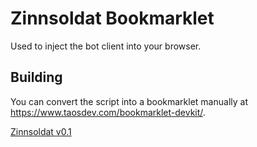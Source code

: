 # Zinnsoldat Bookmarklet

Used to inject the bot client into your browser.

## Building

You can convert the script into a bookmarklet manually at https://www.taosdev.com/bookmarklet-devkit/.

<a href="javascript:(function()%7B(async%20()%20%3D%3E%20%7B%0A%20%20%20%20%2F%2F%20Check%20for%20marker%3B%20only%20load%20the%20script%20once!%0A%20%20%20%20if%20(document.head.querySelector('meta%5Bname%3D%22zinnsoldat%22%5D'))%20%7B%0A%20%20%20%20%20%20%20%20console.warn('Script%20already%20loaded!')%3B%0A%20%20%20%20%20%20%20%20return%3B%0A%20%20%20%20%7D%0A%20%20%20%20const%20marker%20%3D%20document.createElement('meta')%3B%0A%20%20%20%20marker.setAttribute('name'%2C%20'zinnsoldat')%3B%0A%20%20%20%20document.head.appendChild(marker)%3B%0A%0A%20%20%20%20const%20zs_version%20%3D%201%3B%0A%20%20%20%20const%20zs_versionInfo%20%3D%20document.createElement('span')%3B%0A%20%20%20%20zs_versionInfo.innerText%20%3D%20%60Zinnsoldat%20v%24%7Bzs_version%7D%60%3B%0A%20%20%20%20zs_versionInfo.style%20%3D%20'position%3A%20fixed%3B%20bottom%3A%2030px%3B%20left%3A%2030px%3B%20z-index%3A%20100%3B%20font-weight%3A%20600%3B%20color%3A%20white%3B%20font-size%3A%201.2em%3B'%3B%0A%20%20%20%20document.body.appendChild(zs_versionInfo)%3B%0A%0A%20%20%20%20%2F%2F%20Load%20Toastify%0A%20%20%20%20await%20new%20Promise((resolve%2C%20reject)%20%3D%3E%20%7B%0A%20%20%20%20%20%20%20%20var%20toastifyStyle%20%3D%20document.createElement('link')%3B%0A%20%20%20%20%20%20%20%20toastifyStyle.type%20%3D%20%22text%2Fcss%22%3B%0A%20%20%20%20%20%20%20%20toastifyStyle.rel%20%3D%20%22stylesheet%22%3B%0A%20%20%20%20%20%20%20%20toastifyStyle.media%20%3D%20%22screen%22%3B%0A%20%20%20%20%20%20%20%20toastifyStyle.href%20%3D%20'https%3A%2F%2Fcdn.jsdelivr.net%2Fnpm%2Ftoastify-js%2Fsrc%2Ftoastify.min.css'%3B%0A%20%20%20%20%20%20%20%20document.head.appendChild(toastifyStyle)%3B%0A%20%20%20%20%20%20%20%20var%20toastifyScript%20%3D%20document.createElement('script')%3B%0A%20%20%20%20%20%20%20%20toastifyScript.setAttribute('src'%2C%20'https%3A%2F%2Fcdn.jsdelivr.net%2Fnpm%2Ftoastify-js')%3B%0A%20%20%20%20%20%20%20%20toastifyScript.setAttribute('async'%2C%20false)%3B%0A%20%20%20%20%20%20%20%20document.body.appendChild(toastifyScript)%3B%0A%20%20%20%20%20%20%20%20toastifyScript.addEventListener('load'%2C%20(ev)%20%3D%3E%20%7B%0A%20%20%20%20%20%20%20%20%20%20%20%20resolve(%7B%20status%3A%20true%20%7D)%3B%0A%20%20%20%20%20%20%20%20%7D)%3B%0A%20%20%20%20%20%20%20%20toastifyScript.addEventListener('error'%2C%20(ev)%20%3D%3E%20%7B%0A%20%20%20%20%20%20%20%20%20%20%20%20reject(%7B%20status%3A%20false%2C%20message%3A%20%60Failed%20to%20load%20the%20toastify%60%20%7D)%3B%0A%20%20%20%20%20%20%20%20%7D)%3B%0A%20%20%20%20%7D)%3B%0A%20%20%20%20const%20zs_info%20%3D%20(msg)%20%3D%3E%20%7B%0A%20%20%20%20%20%20%20%20Toastify(%7B%0A%20%20%20%20%20%20%20%20%20%20%20%20text%3A%20msg%2C%0A%20%20%20%20%20%20%20%20%20%20%20%20duration%3A%205000%2C%0A%20%20%20%20%20%20%20%20%20%20%20%20gravity%3A%20%22bottom%22%2C%0A%20%20%20%20%20%20%20%20%20%20%20%20position%3A%20%22right%22%2C%0A%20%20%20%20%20%20%20%20%20%20%20%20stopOnFocus%3A%20true%2C%0A%20%20%20%20%20%20%20%20%20%20%20%20style%3A%20%7B%0A%20%20%20%20%20%20%20%20%20%20%20%20%20%20%20%20background%3A%20'%23383838'%2C%0A%20%20%20%20%20%20%20%20%20%20%20%20%20%20%20%20color%3A%20'%23fff'%2C%0A%20%20%20%20%20%20%20%20%20%20%20%20%20%20%20%20border%3A%20'3px%20solid%20%23000000'%2C%0A%20%20%20%20%20%20%20%20%20%20%20%20%20%20%20%20'box-shadow'%3A%20'8px%208px%200px%20rgba(0%2C%200%2C%200%2C%200.75)'%2C%0A%20%20%20%20%20%20%20%20%20%20%20%20%20%20%20%20'font-family'%3A%20%60-apple-system%2CBlinkMacSystemFont%2C'Segoe%20UI'%2CRoboto%2C'Helvetica%20Neue'%2CArial%2C'Apple%20Color%20Emoji'%2C'Segoe%20UI%20Emoji'%2C'Segoe%20UI%20Symbol'%2Csans-serif%3B%60%2C%0A%20%20%20%20%20%20%20%20%20%20%20%20%20%20%20%20'font-weight'%3A%20600%2C%0A%20%20%20%20%20%20%20%20%20%20%20%20%7D%2C%0A%20%20%20%20%20%20%20%20%7D).showToast()%3B%0A%20%20%20%20%7D%0A%20%20%20%20const%20zs_warn%20%3D%20(msg)%20%3D%3E%20%7B%0A%20%20%20%20%20%20%20%20Toastify(%7B%0A%20%20%20%20%20%20%20%20%20%20%20%20text%3A%20msg%2C%0A%20%20%20%20%20%20%20%20%20%20%20%20duration%3A%205000%2C%0A%20%20%20%20%20%20%20%20%20%20%20%20gravity%3A%20%22bottom%22%2C%0A%20%20%20%20%20%20%20%20%20%20%20%20position%3A%20%22right%22%2C%0A%20%20%20%20%20%20%20%20%20%20%20%20stopOnFocus%3A%20true%2C%0A%20%20%20%20%20%20%20%20%20%20%20%20style%3A%20%7B%0A%20%20%20%20%20%20%20%20%20%20%20%20%20%20%20%20background%3A%20'%23FFA800'%2C%0A%20%20%20%20%20%20%20%20%20%20%20%20%20%20%20%20color%3A%20'%23000'%2C%0A%20%20%20%20%20%20%20%20%20%20%20%20%20%20%20%20border%3A%20'3px%20solid%20%23000000'%2C%0A%20%20%20%20%20%20%20%20%20%20%20%20%20%20%20%20'box-shadow'%3A%20'8px%208px%200px%20rgba(0%2C%200%2C%200%2C%200.75)'%2C%0A%20%20%20%20%20%20%20%20%20%20%20%20%20%20%20%20'font-family'%3A%20%60-apple-system%2CBlinkMacSystemFont%2C'Segoe%20UI'%2CRoboto%2C'Helvetica%20Neue'%2CArial%2C'Apple%20Color%20Emoji'%2C'Segoe%20UI%20Emoji'%2C'Segoe%20UI%20Symbol'%2Csans-serif%3B%60%2C%0A%20%20%20%20%20%20%20%20%20%20%20%20%20%20%20%20'font-weight'%3A%20600%2C%0A%20%20%20%20%20%20%20%20%20%20%20%20%7D%2C%0A%20%20%20%20%20%20%20%20%7D).showToast()%3B%0A%20%20%20%20%7D%0A%20%20%20%20const%20zs_error%20%3D%20(msg)%20%3D%3E%20%7B%0A%20%20%20%20%20%20%20%20Toastify(%7B%0A%20%20%20%20%20%20%20%20%20%20%20%20text%3A%20msg%2C%0A%20%20%20%20%20%20%20%20%20%20%20%20duration%3A%205000%2C%0A%20%20%20%20%20%20%20%20%20%20%20%20gravity%3A%20%22bottom%22%2C%0A%20%20%20%20%20%20%20%20%20%20%20%20position%3A%20%22right%22%2C%0A%20%20%20%20%20%20%20%20%20%20%20%20stopOnFocus%3A%20true%2C%0A%20%20%20%20%20%20%20%20%20%20%20%20style%3A%20%7B%0A%20%20%20%20%20%20%20%20%20%20%20%20%20%20%20%20background%3A%20'%23d93a00'%2C%0A%20%20%20%20%20%20%20%20%20%20%20%20%20%20%20%20color%3A%20'%23fff'%2C%0A%20%20%20%20%20%20%20%20%20%20%20%20%20%20%20%20border%3A%20'3px%20solid%20%23000000'%2C%0A%20%20%20%20%20%20%20%20%20%20%20%20%20%20%20%20'box-shadow'%3A%20'8px%208px%200px%20rgba(0%2C%200%2C%200%2C%200.75)'%2C%0A%20%20%20%20%20%20%20%20%20%20%20%20%20%20%20%20'font-family'%3A%20%60-apple-system%2CBlinkMacSystemFont%2C'Segoe%20UI'%2CRoboto%2C'Helvetica%20Neue'%2CArial%2C'Apple%20Color%20Emoji'%2C'Segoe%20UI%20Emoji'%2C'Segoe%20UI%20Symbol'%2Csans-serif%3B%60%2C%0A%20%20%20%20%20%20%20%20%20%20%20%20%20%20%20%20'font-weight'%3A%20600%2C%0A%20%20%20%20%20%20%20%20%20%20%20%20%7D%2C%0A%20%20%20%20%20%20%20%20%7D).showToast()%3B%0A%20%20%20%20%7D%0A%20%20%20%20const%20zs_success%20%3D%20(msg)%20%3D%3E%20%7B%0A%20%20%20%20%20%20%20%20Toastify(%7B%0A%20%20%20%20%20%20%20%20%20%20%20%20text%3A%20msg%2C%0A%20%20%20%20%20%20%20%20%20%20%20%20duration%3A%205000%2C%0A%20%20%20%20%20%20%20%20%20%20%20%20gravity%3A%20%22bottom%22%2C%0A%20%20%20%20%20%20%20%20%20%20%20%20position%3A%20%22right%22%2C%0A%20%20%20%20%20%20%20%20%20%20%20%20stopOnFocus%3A%20true%2C%0A%20%20%20%20%20%20%20%20%20%20%20%20style%3A%20%7B%0A%20%20%20%20%20%20%20%20%20%20%20%20%20%20%20%20background%3A%20'%2300A368'%2C%0A%20%20%20%20%20%20%20%20%20%20%20%20%20%20%20%20color%3A%20'%23fff'%2C%0A%20%20%20%20%20%20%20%20%20%20%20%20%20%20%20%20border%3A%20'3px%20solid%20%23000000'%2C%0A%20%20%20%20%20%20%20%20%20%20%20%20%20%20%20%20'box-shadow'%3A%20'8px%208px%200px%20rgba(0%2C%200%2C%200%2C%200.75)'%2C%0A%20%20%20%20%20%20%20%20%20%20%20%20%20%20%20%20'font-family'%3A%20%60-apple-system%2CBlinkMacSystemFont%2C'Segoe%20UI'%2CRoboto%2C'Helvetica%20Neue'%2CArial%2C'Apple%20Color%20Emoji'%2C'Segoe%20UI%20Emoji'%2C'Segoe%20UI%20Symbol'%2Csans-serif%3B%60%2C%0A%20%20%20%20%20%20%20%20%20%20%20%20%20%20%20%20'font-weight'%3A%20600%2C%0A%20%20%20%20%20%20%20%20%20%20%20%20%7D%2C%0A%20%20%20%20%20%20%20%20%7D).showToast()%3B%0A%20%20%20%20%7D%0A%20%20%20%20const%20zs_updateNotification%20%3D%20()%20%3D%3E%20%7B%0A%20%20%20%20%20%20%20%20Toastify(%7B%0A%20%20%20%20%20%20%20%20%20%20%20%20text%3A%20'Neue%20Version%20auf%20https%3A%2F%2Fplace.army%2F%20verf%C3%BCgbar!'%2C%0A%20%20%20%20%20%20%20%20%20%20%20%20destination%3A%20'https%3A%2F%2Fplace.army%2F'%2C%0A%20%20%20%20%20%20%20%20%20%20%20%20duration%3A%20-1%2C%0A%20%20%20%20%20%20%20%20%20%20%20%20gravity%3A%20%22bottom%22%2C%0A%20%20%20%20%20%20%20%20%20%20%20%20position%3A%20%22right%22%2C%0A%20%20%20%20%20%20%20%20%20%20%20%20style%3A%20%7B%0A%20%20%20%20%20%20%20%20%20%20%20%20%20%20%20%20background%3A%20'%233690EA'%2C%0A%20%20%20%20%20%20%20%20%20%20%20%20%20%20%20%20color%3A%20'%23fff'%2C%0A%20%20%20%20%20%20%20%20%20%20%20%20%20%20%20%20border%3A%20'3px%20solid%20%23000000'%2C%0A%20%20%20%20%20%20%20%20%20%20%20%20%20%20%20%20'box-shadow'%3A%20'8px%208px%200px%20rgba(0%2C%200%2C%200%2C%200.75)'%2C%0A%20%20%20%20%20%20%20%20%20%20%20%20%20%20%20%20'font-family'%3A%20%60-apple-system%2CBlinkMacSystemFont%2C'Segoe%20UI'%2CRoboto%2C'Helvetica%20Neue'%2CArial%2C'Apple%20Color%20Emoji'%2C'Segoe%20UI%20Emoji'%2C'Segoe%20UI%20Symbol'%2Csans-serif%3B%60%2C%0A%20%20%20%20%20%20%20%20%20%20%20%20%20%20%20%20'font-weight'%3A%20600%2C%0A%20%20%20%20%20%20%20%20%20%20%20%20%7D%2C%0A%20%20%20%20%20%20%20%20%7D).showToast()%3B%0A%20%20%20%20%7D%0A%0A%20%20%20%20zs_info('Einer%20von%20uns!')%3B%0A%0A%20%20%20%20%2F%2F%20Retrieve%20access%20token%0A%20%20%20%20const%20zs_getAccessToken%20%3D%20async%20()%20%3D%3E%20%7B%0A%20%20%20%20%20%20%20%20const%20usingOldReddit%20%3D%20window.location.href.includes('new.reddit.com')%3B%0A%20%20%20%20%20%20%20%20const%20url%20%3D%20usingOldReddit%20%3F%20'https%3A%2F%2Fnew.reddit.com%2Fr%2Fplace%2F'%20%3A%20'https%3A%2F%2Fwww.reddit.com%2Fr%2Fplace%2F'%3B%0A%20%20%20%20%20%20%20%20const%20response%20%3D%20await%20fetch(url)%3B%0A%20%20%20%20%20%20%20%20const%20responseText%20%3D%20await%20response.text()%3B%0A%20%20%20%20%0A%20%20%20%20%20%20%20%20return%20responseText.match(%2F%22accessToken%22%3A%22(%5C%5C%22%7C%5B%5E%22%5D*)%22%2F)%5B1%5D%3B%0A%20%20%20%20%7D%0A%20%20%20%20zs_info('Erbitte%20Reddit%20um%20Zugriff...')%3B%0A%20%20%20%20let%20zs_accessToken%20%3D%20await%20zs_getAccessToken()%3B%0A%20%20%20%20zs_success('Zugriff%20gew%C3%A4hrt!')%3B%0A%0A%20%20%20%20const%20zs_getCanvasId%20%3D%20(x%2C%20y)%20%3D%3E%20%7B%0A%20%20%20%20%20%20%20%20if%20(y%20%3C%200)%20%7B%0A%20%20%20%20%20%20%20%20%20%20%20%20return%201%3B%0A%20%20%20%20%20%20%20%20%7D%0A%20%20%20%20%20%20%20%20return%204%3B%0A%20%20%20%20%7D%0A%0A%20%20%20%20const%20zs_getCanvasX%20%3D%20(x%2C%20y)%20%3D%3E%20%7B%0A%20%20%20%20%20%20%20%20return%20x%20%2B%20500%3B%0A%20%20%20%20%7D%0A%0A%20%20%20%20const%20zs_getCanvasY%20%3D%20(x%2C%20y)%20%3D%3E%20%7B%0A%20%20%20%20%20%20%20%20return%20zs_getCanvasId(x%2C%20y)%20%3C%203%20%3F%20y%20%2B%201000%20%3A%20y%3B%0A%20%20%20%20%7D%0A%0A%20%20%20%20const%20zs_placePixel%20%3D%20async%20(x%2C%20y%2C%20color)%20%3D%3E%20%7B%0A%20%20%20%20%20%20%20%20console.log('Placed%20pixel%20at%20%25s%2C%20%25s%20in%20%25s'%2C%20x%2C%20y%2C%20color)%3B%0A%20%20%20%20%20%20%20%20const%20response%20%3D%20await%20fetch('https%3A%2F%2Fgql-realtime-2.reddit.com%2Fquery'%2C%20%7B%0A%20%20%20%20%20%20%20%20%20%20%20%20method%3A%20'POST'%2C%0A%20%20%20%20%20%20%20%20%20%20%20%20body%3A%20JSON.stringify(%7B%0A%20%20%20%20%20%20%20%20%20%20%20%20%20%20%20%20'operationName'%3A%20'setPixel'%2C%0A%20%20%20%20%20%20%20%20%20%20%20%20%20%20%20%20'variables'%3A%20%7B%0A%20%20%20%20%20%20%20%20%20%20%20%20%20%20%20%20%20%20%20%20'input'%3A%20%7B%0A%20%20%20%20%20%20%20%20%20%20%20%20%20%20%20%20%20%20%20%20%20%20%20%20'actionName'%3A%20'r%2Freplace%3Aset_pixel'%2C%0A%20%20%20%20%20%20%20%20%20%20%20%20%20%20%20%20%20%20%20%20%20%20%20%20'PixelMessageData'%3A%20%7B%0A%20%20%20%20%20%20%20%20%20%20%20%20%20%20%20%20%20%20%20%20%20%20%20%20%20%20%20%20'coordinate'%3A%20%7B%0A%20%20%20%20%20%20%20%20%20%20%20%20%20%20%20%20%20%20%20%20%20%20%20%20%20%20%20%20%20%20%20%20'x'%3A%20zs_getCanvasX(x%2C%20y)%2C%0A%20%20%20%20%20%20%20%20%20%20%20%20%20%20%20%20%20%20%20%20%20%20%20%20%20%20%20%20%20%20%20%20'y'%3A%20zs_getCanvasY(x%2C%20y)%0A%20%20%20%20%20%20%20%20%20%20%20%20%20%20%20%20%20%20%20%20%20%20%20%20%20%20%20%20%7D%2C%0A%20%20%20%20%20%20%20%20%20%20%20%20%20%20%20%20%20%20%20%20%20%20%20%20%20%20%20%20'colorIndex'%3A%20color%2C%0A%20%20%20%20%20%20%20%20%20%20%20%20%20%20%20%20%20%20%20%20%20%20%20%20%20%20%20%20'canvasIndex'%3A%20zs_getCanvasId(x%2C%20y)%0A%20%20%20%20%20%20%20%20%20%20%20%20%20%20%20%20%20%20%20%20%20%20%20%20%7D%0A%20%20%20%20%20%20%20%20%20%20%20%20%20%20%20%20%20%20%20%20%7D%0A%20%20%20%20%20%20%20%20%20%20%20%20%20%20%20%20%7D%2C%0A%20%20%20%20%20%20%20%20%20%20%20%20%20%20%20%20'query'%3A%20%60mutation%20setPixel(%24input%3A%20ActInput!)%20%7B%0A%20%20%20%20%20%20%20%20%20%20%20%20%20%20%20%20%20%20%20%20act(input%3A%20%24input)%20%7B%0A%20%20%20%20%20%20%20%20%20%20%20%20%20%20%20%20%20%20%20%20%20%20%20%20data%20%7B%0A%20%20%20%20%20%20%20%20%20%20%20%20%20%20%20%20%20%20%20%20%20%20%20%20%20%20%20%20...%20on%20BasicMessage%20%7B%0A%20%20%20%20%20%20%20%20%20%20%20%20%20%20%20%20%20%20%20%20%20%20%20%20%20%20%20%20%20%20%20%20id%0A%20%20%20%20%20%20%20%20%20%20%20%20%20%20%20%20%20%20%20%20%20%20%20%20%20%20%20%20%20%20%20%20data%20%7B%0A%20%20%20%20%20%20%20%20%20%20%20%20%20%20%20%20%20%20%20%20%20%20%20%20%20%20%20%20%20%20%20%20%20%20%20%20...%20on%20GetUserCooldownResponseMessageData%20%7B%0A%20%20%20%20%20%20%20%20%20%20%20%20%20%20%20%20%20%20%20%20%20%20%20%20%20%20%20%20%20%20%20%20%20%20%20%20%20%20%20%20nextAvailablePixelTimestamp%0A%20%20%20%20%20%20%20%20%20%20%20%20%20%20%20%20%20%20%20%20%20%20%20%20%20%20%20%20%20%20%20%20%20%20%20%20%20%20%20%20__typename%0A%20%20%20%20%20%20%20%20%20%20%20%20%20%20%20%20%20%20%20%20%20%20%20%20%20%20%20%20%20%20%20%20%20%20%20%20%7D%0A%20%20%20%20%20%20%20%20%20%20%20%20%20%20%20%20%20%20%20%20%20%20%20%20%20%20%20%20%20%20%20%20%20%20%20%20...%20on%20SetPixelResponseMessageData%20%7B%0A%20%20%20%20%20%20%20%20%20%20%20%20%20%20%20%20%20%20%20%20%20%20%20%20%20%20%20%20%20%20%20%20%20%20%20%20%20%20%20%20timestamp%0A%20%20%20%20%20%20%20%20%20%20%20%20%20%20%20%20%20%20%20%20%20%20%20%20%20%20%20%20%20%20%20%20%20%20%20%20%20%20%20%20__typename%0A%20%20%20%20%20%20%20%20%20%20%20%20%20%20%20%20%20%20%20%20%20%20%20%20%20%20%20%20%20%20%20%20%20%20%20%20%7D%0A%20%20%20%20%20%20%20%20%20%20%20%20%20%20%20%20%20%20%20%20%20%20%20%20%20%20%20%20%20%20%20%20%20%20%20%20__typename%0A%20%20%20%20%20%20%20%20%20%20%20%20%20%20%20%20%20%20%20%20%20%20%20%20%20%20%20%20%20%20%20%20%7D%0A%20%20%20%20%20%20%20%20%20%20%20%20%20%20%20%20%20%20%20%20%20%20%20%20%20%20%20%20%20%20%20%20__typename%0A%20%20%20%20%20%20%20%20%20%20%20%20%20%20%20%20%20%20%20%20%20%20%20%20%20%20%20%20%7D%0A%20%20%20%20%20%20%20%20%20%20%20%20%20%20%20%20%20%20%20%20%20%20%20%20%20%20%20%20__typename%0A%20%20%20%20%20%20%20%20%20%20%20%20%20%20%20%20%20%20%20%20%20%20%20%20%7D%0A%20%20%20%20%20%20%20%20%20%20%20%20%20%20%20%20%20%20%20%20%20%20%20%20__typename%0A%20%20%20%20%20%20%20%20%20%20%20%20%20%20%20%20%20%20%20%20%7D%0A%20%20%20%20%20%20%20%20%20%20%20%20%20%20%20%20%7D%0A%20%20%20%20%20%20%20%20%20%20%20%20%20%20%20%20%60%0A%20%20%20%20%20%20%20%20%20%20%20%20%7D)%2C%0A%20%20%20%20%20%20%20%20%20%20%20%20headers%3A%20%7B%0A%20%20%20%20%20%20%20%20%20%20%20%20%20%20%20%20'origin'%3A%20'https%3A%2F%2Fgarlic-bread.reddit.com'%2C%0A%20%20%20%20%20%20%20%20%20%20%20%20%20%20%20%20'referer'%3A%20'https%3A%2F%2Fgarlic-bread.reddit.com%2F'%2C%0A%20%20%20%20%20%20%20%20%20%20%20%20%20%20%20%20'apollographql-client-name'%3A%20'garlic-bread'%2C%0A%20%20%20%20%20%20%20%20%20%20%20%20%20%20%20%20'Authorization'%3A%20%60Bearer%20%24%7Bzs_accessToken%7D%60%2C%0A%20%20%20%20%20%20%20%20%20%20%20%20%20%20%20%20'Content-Type'%3A%20'application%2Fjson'%0A%20%20%20%20%20%20%20%20%20%20%20%20%7D%0A%20%20%20%20%20%20%20%20%7D)%3B%0A%20%20%20%20%20%20%20%20const%20data%20%3D%20await%20response.json()%0A%20%20%20%20%20%20%20%20if%20(data.errors%20!%3D%3D%20undefined)%20%7B%0A%20%20%20%20%20%20%20%20%20%20%20%20if%20(data.errors%5B0%5D.message%20%3D%3D%3D%20'Ratelimited')%20%7B%0A%20%20%20%20%20%20%20%20%20%20%20%20%20%20%20%20zs_warn('Du%20hast%20noch%20Abklingzeit!')%3B%0A%20%20%20%20%20%20%20%20%20%20%20%20%20%20%20%20return%20data.errors%5B0%5D.extensions%3F.nextAvailablePixelTs%3B%0A%20%20%20%20%20%20%20%20%20%20%20%20%7D%0A%20%20%20%20%20%20%20%20%20%20%20%20console.error(data.errors)%3B%0A%20%20%20%20%20%20%20%20%20%20%20%20zs_error('Fehler%20beim%20Platzieren%20des%20Pixels')%3B%0A%20%20%20%20%20%20%20%20%20%20%20%20return%20null%3B%0A%20%20%20%20%20%20%20%20%7D%0A%20%20%20%20%20%20%20%20zs_success(%60Pixel%20(%24%7Bx%7D%2C%20%24%7By%7D)%20platziert!%60)%3B%0A%20%20%20%20%20%20%20%20return%20data%3F.data%3F.act%3F.data%3F.%5B0%5D%3F.data%3F.nextAvailablePixelTimestamp%3B%0A%20%20%20%20%7D%0A%0A%0A%20%20%20%20let%20c2%3B%0A%20%20%20%20let%20tokens%20%3D%20%5B'PLACE_DE_RdODJlIhcKMPemKQDvHysWhVWVDbWZJfjPWtnQciOKQMYcNAQyOKxWaXPnXoGfepWDbwjWhHMlIFjhfrqgkwkuqfTRE'%5D%3B%20%2F%2F%20We%20only%20have%20one%20token%0A%0A%20%20%20%20let%20placeTimeout%3B%0A%20%20%20%20const%20zs_requestJob%20%3D%20()%20%3D%3E%20%7B%0A%20%20%20%20%20%20%20%20if%20(c2.readyState%20!%3D%3D%20c2.OPEN)%20%7B%0A%20%20%20%20%20%20%20%20%20%20%20%20zs_error('Verbindung%20zum%20%22Carpetbomber%22%20abgebrochen.%20Verbinde...')%3B%0A%20%20%20%20%20%20%20%20%20%20%20%20zs_initCarpetbomberConnection()%3B%0A%20%20%20%20%20%20%20%20%20%20%20%20return%3B%0A%20%20%20%20%20%20%20%20%7D%0A%20%20%20%20%20%20%20%20c2.send(JSON.stringify(%7B%20type%3A%20%22RequestJobs%22%2C%20tokens%3A%20tokens%20%7D))%3B%0A%20%20%20%20%7D%0A%0A%20%20%20%20const%20zs_processJobResponse%20%3D%20(jobs)%20%3D%3E%20%7B%0A%20%20%20%20%20%20%20%20if%20(!jobs%20%7C%7C%20jobs%20%3D%3D%3D%20%7B%7D)%20%7B%0A%20%20%20%20%20%20%20%20%20%20%20%20zs_warn('Kein%20verf%C3%BCgbarer%20Auftrag.%20Versuche%20in%2060s%20erneut')%3B%0A%20%20%20%20%20%20%20%20%20%20%20%20clearTimeout(placeTimeout)%3B%0A%20%20%20%20%20%20%20%20%20%20%20%20placeTimeout%20%3D%20setTimeout(()%20%3D%3E%20%7B%0A%20%20%20%20%20%20%20%20%20%20%20%20%20%20%20%20zs_requestJob()%3B%0A%20%20%20%20%20%20%20%20%20%20%20%20%7D%2C%2060000)%3B%0A%20%20%20%20%20%20%20%20%20%20%20%20return%3B%0A%20%20%20%20%20%20%20%20%7D%0A%20%20%20%20%20%20%20%20let%20%5Btoken%2C%20%5Bjob%2C%20code%5D%5D%20%3D%20Object.entries(jobs)%5B0%5D%3B%0A%20%20%20%20%20%20%20%20if%20(!job)%20%7B%0A%20%20%20%20%20%20%20%20%20%20%20%20%2F%2F%20Check%20if%20ratelimited%20and%20schedule%20retry%0A%20%20%20%20%20%20%20%20%20%20%20%20const%20ratelimit%20%3D%20code%3F.Ratelimited%3F.until%3B%0A%20%20%20%20%20%20%20%20%20%20%20%20if%20(ratelimit)%20%7B%0A%20%20%20%20%20%20%20%20%20%20%20%20%20%20%20%20clearTimeout(placeTimeout)%3B%0A%20%20%20%20%20%20%20%20%20%20%20%20placeTimeout%20%3D%20setTimeout(()%20%3D%3E%20%7B%0A%20%20%20%20%20%20%20%20%20%20%20%20%20%20%20%20%20%20%20%20zs_requestJob()%3B%0A%20%20%20%20%20%20%20%20%20%20%20%20%20%20%20%20%7D%2C%20Math.max(5000%2C%20Date.parse(ratelimit)%20%2B%201000%20-%20Date.now()))%3B%0A%20%20%20%20%20%20%20%20%20%20%20%20%20%20%20%20return%3B%0A%20%20%20%20%20%20%20%20%20%20%20%20%7D%0A%20%20%20%20%20%20%20%20%20%20%20%20%2F%2F%20Other%20error.%20No%20jobs%20left%3F%0A%20%20%20%20%20%20%20%20%20%20%20%20zs_warn('Kein%20verf%C3%BCgbarer%20Auftrag.%20Versuche%20in%2020s%20erneut')%3B%0A%20%20%20%20%20%20%20%20%20%20%20%20clearTimeout(placeTimeout)%3B%0A%20%20%20%20%20%20%20%20%20%20%20%20placeTimeout%20%3D%20setTimeout(()%20%3D%3E%20%7B%0A%20%20%20%20%20%20%20%20%20%20%20%20%20%20%20%20zs_requestJob()%3B%0A%20%20%20%20%20%20%20%20%20%20%20%20%7D%2C%2020000)%3B%0A%20%20%20%20%20%20%20%20%20%20%20%20return%3B%0A%20%20%20%20%20%20%20%20%7D%0A%20%20%20%20%20%20%20%20%2F%2F%20Execute%20job%0A%20%20%20%20%20%20%20%20console.log(JSON.stringify(job))%3B%0A%20%20%20%20%20%20%20%20zs_placePixel(job.x%2C%20job.y%2C%20job.color%20-%201).then((nextTry)%20%3D%3E%20%7B%0A%20%20%20%20%20%20%20%20%20%20%20%20clearTimeout(placeTimeout)%3B%0A%20%20%20%20%20%20%20%20%20%20%20%20placeTimeout%20%3D%20setTimeout(()%20%3D%3E%20%7B%0A%20%20%20%20%20%20%20%20%20%20%20%20%20%20%20%20zs_requestJob()%3B%0A%20%20%20%20%20%20%20%20%20%20%20%20%7D%2C%20Math.max(5000%2C%20(nextTry%20%7C%7C%205*60*1000)%20-%20Date.now()))%3B%0A%20%20%20%20%20%20%20%20%7D)%3B%0A%20%20%20%20%7D%0A%0A%20%20%20%20const%20zs_initCarpetbomberConnection%20%3D%20()%20%3D%3E%20%7B%0A%20%20%20%20%20%20%20%20c2%20%3D%20new%20WebSocket(%22wss%3A%2F%2Fcarpetbomber.place.army%22)%3B%0A%0A%20%20%20%20%20%20%20%20c2.onopen%20%3D%20()%20%3D%3E%20%7B%0A%20%20%20%20%20%20%20%20%20%20%20%20zs_info('Verbinde%20mit%20%22Carpetbomber%22...')%3B%0A%20%20%20%20%20%20%20%20%20%20%20%20c2.send(JSON.stringify(%7B%20type%3A%20%22Handshake%22%2C%20version%3A%20zs_version%20%7D))%3B%0A%20%20%20%20%20%20%20%20%20%20%20%20zs_requestJob()%3B%0A%20%20%20%20%20%20%20%20%7D%0A%20%20%20%20%20%20%20%20%0A%20%20%20%20%20%20%20%20c2.onerror%20%3D%20(error)%20%3D%3E%20%7B%0A%20%20%20%20%20%20%20%20%20%20%20%20zs_error('Verbindung%20zum%20%22Carpetbomber%22%20fehlgeschlagen!%20Versuchen%20in%205s%20erneut')%3B%0A%20%20%20%20%20%20%20%20%20%20%20%20console.error(error)%3B%0A%20%20%20%20%20%20%20%20%20%20%20%20setTimeout(zs_initCarpetbomberConnection%2C%205000)%3B%0A%20%20%20%20%20%20%20%20%7D%0A%0A%20%20%20%20%20%20%20%20c2.onmessage%20%3D%20(event)%20%3D%3E%20%7B%0A%20%20%20%20%20%20%20%20%20%20%20%20data%20%3D%20JSON.parse(event.data)%0A%20%20%20%20%20%20%20%20%20%20%20%20console.log('received%3A%20%25s'%2C%20JSON.stringify(data))%3B%0A%0A%20%20%20%20%20%20%20%20%20%20%20%20if%20(data.type%20%3D%3D%3D%20'UpdateVersion')%20%7B%0A%20%20%20%20%20%20%20%20%20%20%20%20%20%20%20%20zs_success('Verbindung%20aufgebaut!')%3B%0A%20%20%20%20%20%20%20%20%20%20%20%20%20%20%20%20if%20(data.version%20%3E%20zs_version)%20%7B%0A%20%20%20%20%20%20%20%20%20%20%20%20%20%20%20%20%20%20%20%20zs_updateNotification()%3B%0A%20%20%20%20%20%20%20%20%20%20%20%20%20%20%20%20%7D%0A%20%20%20%20%20%20%20%20%20%20%20%20%7D%20else%20if%20(data.type%20%3D%3D%20%22Jobs%22)%20%7B%0A%20%20%20%20%20%20%20%20%20%20%20%20%20%20%20%20zs_processJobResponse(data.jobs)%3B%0A%20%20%20%20%20%20%20%20%20%20%20%20%7D%0A%20%20%20%20%20%20%20%20%7D%0A%20%20%20%20%7D%0A%20%20%20%20%0A%20%20%20%20zs_initCarpetbomberConnection()%3B%0A%7D)()%3B%7D)()%3B">Zinnsoldat v0.1</a>
